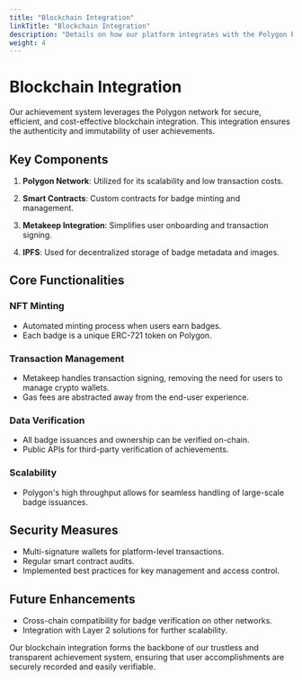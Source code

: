 ```yaml
---
title: "Blockchain Integration"
linkTitle: "Blockchain Integration"
description: "Details on how our platform integrates with the Polygon blockchain"
weight: 4
---
```


# Blockchain Integration

Our achievement system leverages the Polygon network for secure, efficient, and cost-effective blockchain integration. This integration ensures the authenticity and immutability of user achievements.

## Key Components

1. **Polygon Network**: Utilized for its scalability and low transaction costs.

2. **Smart Contracts**: Custom contracts for badge minting and management.

3. **Metakeep Integration**: Simplifies user onboarding and transaction signing.

4. **IPFS**: Used for decentralized storage of badge metadata and images.

## Core Functionalities

### NFT Minting
- Automated minting process when users earn badges.
- Each badge is a unique ERC-721 token on Polygon.

### Transaction Management
- Metakeep handles transaction signing, removing the need for users to manage crypto wallets.
- Gas fees are abstracted away from the end-user experience.

### Data Verification
- All badge issuances and ownership can be verified on-chain.
- Public APIs for third-party verification of achievements.

### Scalability
- Polygon's high throughput allows for seamless handling of large-scale badge issuances.

## Security Measures

- Multi-signature wallets for platform-level transactions.
- Regular smart contract audits.
- Implemented best practices for key management and access control.

## Future Enhancements

- Cross-chain compatibility for badge verification on other networks.
- Integration with Layer 2 solutions for further scalability.

Our blockchain integration forms the backbone of our trustless and transparent achievement system, ensuring that user accomplishments are securely recorded and easily verifiable.
